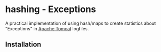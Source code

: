 # hashing - Exceptions

A practical implementation of using hash/maps to create statistics about "Exceptions" in [Apache Tomcat](http://tomcat.apache.org/) logfiles.

## Installation

